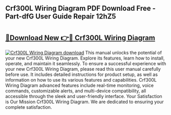 ## Crf300L Wiring Diagram PDF Download Free - Part-dfG User Guide Repair 12hZ5

# <h2><a href="http://dfnh2o.blite.top/?on=Crf300L+Wiring+Diagram">🔗Download New 👉🔴 Crf300L Wiring Diagram</a></h2>

[![Crf300L Wiring Diagram download](https://i.imgur.com/lujVjoI.png)](http://dfnh2o.blite.top/?on=Crf300L+Wiring+Diagram)
This manual unlocks the potential of your new Crf300L Wiring Diagram. Explore its features, learn how to install, operate, and maintain it seamlessly. To ensure a successful experience with your new Crf300L Wiring Diagram, please read this user manual carefully before use. It includes detailed instructions for product setup, as well as information on how to use its various features and capabilities. Crf300L Wiring Diagram advanced features include real-time monitoring, voice commands, customizable alerts, and multi-device compatibility, all accessible through the sleek and user-friendly interface. Your Satisfaction is Our Mission Crf300L Wiring Diagram. We are dedicated to ensuring your complete satisfaction.

